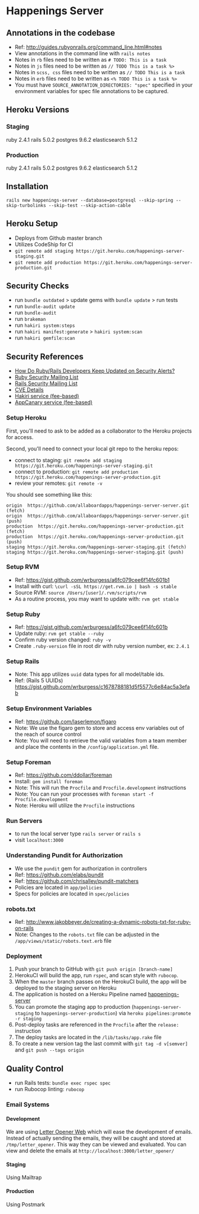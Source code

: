 # Happenings Server

## Annotations in the codebase

* Ref: http://guides.rubyonrails.org/command_line.html#notes
* View annotations in the command line with `rails notes`
* Notes in `rb` files need to be written as `# TODO: This is a task`
* Notes in `js` files need to be written as `// TODO This is a task %>`
* Notes in `scss, css` files need to be written as `// TODO This is a task`
* Notes in `erb` files need to be written as `<% TODO This is a task %>`
* You must have `SOURCE_ANNOTATION_DIRECTORIES: "spec"` specified in your environment variables for spec file annotations to be captured.

## Heroku Versions

### Staging

ruby 2.4.1
rails 5.0.2
postgres 9.6.2
elasticsearch 5.1.2

### Production

ruby 2.4.1
rails 5.0.2
postgres 9.6.2
elasticsearch 5.1.2

## Installation

`rails new happenings-server --database=postgresql --skip-spring --skip-turbolinks --skip-test --skip-action-cable`

## Heroku Setup

* Deploys from Github master branch
* Utilizes CodeShip for CI
* `git remote add staging https://git.heroku.com/happenings-server-staging.git`
* `git remote add production https://git.heroku.com/happenings-server-production.git`

## Security Checks

* run `bundle outdated` > update gems with `bundle update` > run tests
* run `bundle-audit update`
* run `bundle-audit`
* run `brakeman`
* run `hakiri system:steps`
* run `hakiri manifest:generate` > `hakiri system:scan`
* run `hakiri gemfile:scan`

## Security References

* [How Do Ruby/Rails Developers Keep Updated on Security Alerts?](http://gavinmiller.io/2015/staying-up-to-date-with-security-alerts/)
* [Ruby Security Mailing List](https://groups.google.com/forum/#!forum/ruby-security-ann)
* [Rails Security Mailing List](https://groups.google.com/forum/?fromgroups#!forum/rubyonrails-security)
* [CVE Details](https://www.cvedetails.com/)
* [Hakiri service (fee-based)](https://hakiri.io/)
* [AppCanary service (fee-based)](https://appcanary.com/)

### Setup Heroku

First, you'll need to ask to be added as a collaborator to the Heroku projects for access.

Second, you'll need to connect your local git repo to the heroku repos:
* connect to staging: `git remote add staging https://git.heroku.com/happenings-server-staging.git`
* connect to production: `git remote add production https://git.heroku.com/happenings-server-production.git`
* review your remotes: `git remote -v`

You should see something like this:
```
origin  https://github.com/allaboardapps/happenings-server-server.git (fetch)
origin  https://github.com/allaboardapps/happenings-server-server.git (push)
production  https://git.heroku.com/happenings-server-production.git (fetch)
production  https://git.heroku.com/happenings-server-production.git (push)
staging https://git.heroku.com/happenings-server-staging.git (fetch)
staging https://git.heroku.com/happenings-server-staging.git (push)
```

### Setup RVM

* Ref: https://gist.github.com/wrburgess/a6fc079cee6f14fc601b1
* Install with curl: `\curl -sSL https://get.rvm.io | bash -s stable`
* Source RVM: `source /Users/[user]/.rvm/scripts/rvm`
* As a routine process, you may want to update with: `rvm get stable`

### Setup Ruby

* Ref: https://gist.github.com/wrburgess/a6fc079cee6f14fc601b
* Update ruby: `rvm get stable --ruby`
* Confirm ruby version changed: `ruby -v`
* Create `.ruby-version` file in root dir with ruby version number, ex: `2.4.1`

### Setup Rails

* Note: This app utilizes `uuid` data types for all model/table ids.
* Ref: (Rails 5 UUIDs) https://gist.github.com/wrburgess/c1678788181d5f5577c6e84ac5a3efab

### Setup Environment Variables

* Ref: https://github.com/laserlemon/figaro
* Note: We use the figaro gem to store and access env variables out of the reach of source control
* Note: You will need to retrieve the valid variables from a team member and place the contents in the `/config/application.yml` file.

### Setup Foreman

* Ref: https://github.com/ddollar/foreman
* Install: `gem install foreman`
* Note: This will run the `Procfile` and `Procfile.development` instructions
* Note: You can run your processes with `foreman start -f Procfile.development`
* Note: Heroku will utilize the `Procfile` instructions

### Run Servers

* to run the local server type `rails server` or `rails s`
* visit `localhost:3000`

### Understanding Pundit for Authorization

* We use the `pundit` gem for authorization in controllers
* Ref: https://github.com/elabs/pundit
* Ref: https://github.com/chrisalley/pundit-matchers
* Policies are located in `app/policies`
* Specs for policies are located in `spec/policies`

### robots.txt

* Ref: http://www.jakobbeyer.de/creating-a-dynamic-robots-txt-for-ruby-on-rails
* Note: Changes to the `robots.txt` file can be adjusted in the `/app/views/static/robots.text.erb` file

### Deployment

1. Push your branch to GitHub with `git push origin [branch-name]`
1. HerokuCI will build the app, run `rspec`, and scan style with `rubocop`.
1. When the `master` branch passes on the HerokuCI build, the app will be deployed to the staging server on Heroku
1. The application is hosted on a Heroku Pipeline named [happenings-server](https://dashboard.heroku.com/pipelines/2f569902-f8e9-4f7c-8828-b06c488c2b66)
1. You can promote the staging app to production (`happenings-server-staging` to `happenings-server-production`) via `heroku pipelines:promote -r staging`
1. Post-deploy tasks are referenced in the `Procfile` after the `release:` instruction
1. The deploy tasks are located in the `/lib/tasks/app.rake` file
1. To create a new version tag the last commit with `git tag -d v[semver]` and `git push --tags origin`

## Quality Control

* run Rails tests: `bundle exec rspec spec`
* run Rubocop linting: `rubocop`

### Email Systems

#### Development

We are using [Letter Opener Web](https://github.com/fgrehm/letter_opener_web) which will ease the development of emails. Instead of actually sending the emails, they will be caught and stored at `/tmp/letter_opener`. This way they can be viewed and evaluated. You can view and delete the emails at `http://localhost:3000/letter_opener/`

#### Staging

Using Mailtrap

#### Production

Using Postmark
